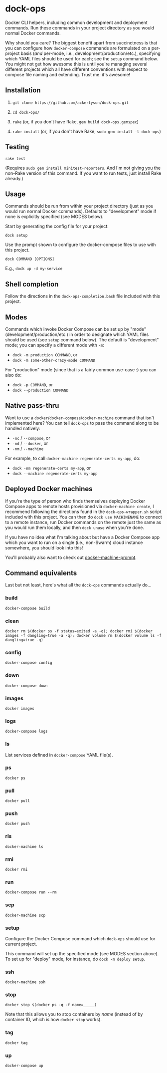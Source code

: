 # dock-ops

Docker CLI helpers, including common development and deployment commands. Run
these commands in your project directory as you would normal Docker commands.

Why should you care? The biggest benefit apart from succinctness is that you can
configure how `docker-compose` commands are formulated on a per-project basis
(_and_ per-mode, i.e., development/production/etc.), specifying which YAML files
should be used for each; see the `setup` command below. You might not get how
awesome this is until you're managing several different projects which all have
different conventions with respect to compose file naming and extending. Trust
me: it's awesome!

## Installation

1. `git clone https://github.com/ackertyson/dock-ops.git`

2. `cd dock-ops/`

3. `rake` (or, if you don't have Rake, `gem build dock-ops.gemspec`)

4. `rake install` (or, if you don't have Rake, `sudo gem install -l dock-ops`)

## Testing

`rake test`

(Requires `sudo gem install minitest-reporters`. And I'm not giving you the
non-Rake version of this command. If you want to run tests, just install Rake
already.)

## Usage

Commands should be run from within your project directory (just as you would run
normal Docker commands). Defaults to "development" mode if none is explicitly
specified (see MODES below).

Start by generating the config file for your project:

`dock setup`

Use the prompt shown to configure the docker-compose files to use with this project.

`dock COMMAND [OPTIONS]`

E.g., `dock up -d my-service`

## Shell completion

Follow the directions in the `dock-ops-completion.bash` file included with this
project.

## Modes

Commands which invoke Docker Compose can be set up by "mode"
(development/production/etc.) in order to designate which YAML files should be
used (see `setup` command below). The default is "development" mode; you can
specify a different mode with `-m`:

- `dock -m production COMMAND`, or
- `dock -m some-other-crazy-mode COMMAND`

For "production" mode (since that is a fairly common use-case :) you can also
do:

- `dock -p COMMAND`, or
- `dock --production COMMAND`

## Native pass-thru

Want to use a `docker`/`docker-compose`/`docker-machine` command that isn't
implemented here? You can tell `dock-ops` to pass the command along to be
handled natively:

- `-nc` / `--compose`, or
- `-nd` / `--docker`, or
- `-nm` / `--machine`

For example, to call `docker-machine regenerate-certs my-app`, do:

- `dock -nm regenerate-certs my-app`, or
- `dock --machine regenerate-certs my-app`

## Deployed Docker machines

If you're the type of person who finds themselves deploying Docker Compose apps
to remote hosts provisioned via `docker-machine create`, I recommend following
the directions found in the `dock-ops-wrapper.sh` script included with this
project. You can then do `dock use MACHINENAME` to connect to a remote instance,
run Docker commands on the remote just the same as you would run them locally,
and then `dock unuse` when you're done.

If you have no idea what I'm talking about but have a Docker Compose app which
you want to run on a single (i.e., non-Swarm) cloud instance somewhere, you
should look into this!

You'll probably also want to check out [docker-machine-prompt](https://github.com/docker/machine/blob/master/contrib/completion/bash/docker-machine-prompt.bash).

## Command equivalents

Last but not least, here's what all the `dock-ops` commands actually do...

### build

`docker-compose build`

### clean

`docker rm $(docker ps -f status=exited -a -q); docker rmi $(docker images -f dangling=true -a -q); docker volume rm $(docker volume ls -f dangling=true -q)`

### config

`docker-compose config`

### down

`docker-compose down`

### images

`docker images`

### logs

`docker-compose logs`

### ls

List services defined in `docker-compose` YAML file(s).

### ps

`docker ps`

### pull

`docker pull`

### push

`docker push`

### rls

`docker-machine ls`

### rmi

`docker rmi`

### run

`docker-compose run --rm`

### scp

`docker-machine scp`

### setup

Configure the Docker Compose command which `dock-ops` should use for current
project.

This command will set up the specified mode (see MODES section above).
To set up for "deploy" mode, for instance, do `dock -m deploy setup`.

### ssh

`docker-machine ssh`

### stop

`docker stop $(docker ps -q -f name=_____)`

Note that this allows you to stop containers by _name_ (instead of by container
ID, which is how `docker stop` works).

### tag

`docker tag`

### up

`docker-compose up`
